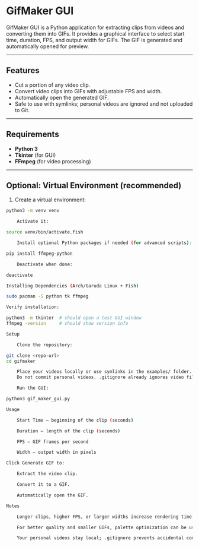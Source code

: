 # GifMaker GUI

GifMaker GUI is a Python application for extracting clips from videos and converting them into GIFs. It provides a graphical interface to select start time, duration, FPS, and output width for GIFs. The GIF is generated and automatically opened for preview.

---

## Features

- Cut a portion of any video clip.
- Convert video clips into GIFs with adjustable FPS and width.
- Automatically open the generated GIF.
- Safe to use with symlinks; personal videos are ignored and not uploaded to Git.

---

## Requirements

- **Python 3**
- **Tkinter** (for GUI)
- **FFmpeg** (for video processing)

---

## Optional: Virtual Environment (recommended)

1. Create a virtual environment:

```bash
python3 -m venv venv

    Activate it:

source venv/bin/activate.fish

    Install optional Python packages if needed (for advanced scripts):

pip install ffmpeg-python

    Deactivate when done:

deactivate

Installing Dependencies (Arch/Garuda Linux + Fish)

sudo pacman -S python tk ffmpeg

Verify installation:

python3 -m tkinter  # should open a test GUI window
ffmpeg -version     # should show version info

Setup

    Clone the repository:

git clone <repo-url>
cd gifmaker

    Place your videos locally or use symlinks in the examples/ folder.
    Do not commit personal videos. .gitignore already ignores video files and GIF outputs.

    Run the GUI:

python3 gif_maker_gui.py

Usage

    Start Time – beginning of the clip (seconds)

    Duration – length of the clip (seconds)

    FPS – GIF frames per second

    Width – output width in pixels

Click Generate GIF to:

    Extract the video clip.

    Convert it to a GIF.

    Automatically open the GIF.

Notes

    Longer clips, higher FPS, or larger widths increase rendering time.

    For better quality and smaller GIFs, palette optimization can be used (advanced FFmpeg).

    Your personal videos stay local; .gitignore prevents accidental commits.

